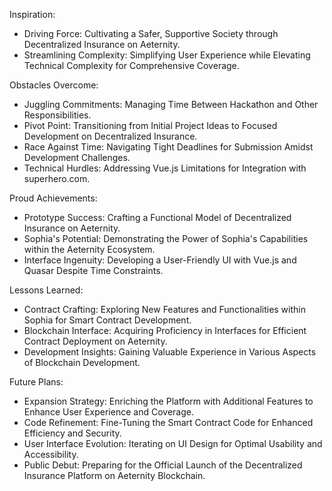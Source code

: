 Inspiration:

- Driving Force: Cultivating a Safer, Supportive Society through Decentralized Insurance on Aeternity.
- Streamlining Complexity: Simplifying User Experience while Elevating Technical Complexity for Comprehensive Coverage.

Obstacles Overcome:

- Juggling Commitments: Managing Time Between Hackathon and Other Responsibilities.
- Pivot Point: Transitioning from Initial Project Ideas to Focused Development on Decentralized Insurance.
- Race Against Time: Navigating Tight Deadlines for Submission Amidst Development Challenges.
- Technical Hurdles: Addressing Vue.js Limitations for Integration with superhero.com.

Proud Achievements:

- Prototype Success: Crafting a Functional Model of Decentralized Insurance on Aeternity.
- Sophia's Potential: Demonstrating the Power of Sophia's Capabilities within the Aeternity Ecosystem.
- Interface Ingenuity: Developing a User-Friendly UI with Vue.js and Quasar Despite Time Constraints.

Lessons Learned:

- Contract Crafting: Exploring New Features and Functionalities within Sophia for Smart Contract Development.
- Blockchain Interface: Acquiring Proficiency in Interfaces for Efficient Contract Deployment on Aeternity.
- Development Insights: Gaining Valuable Experience in Various Aspects of Blockchain Development.

Future Plans:

- Expansion Strategy: Enriching the Platform with Additional Features to Enhance User Experience and Coverage.
- Code Refinement: Fine-Tuning the Smart Contract Code for Enhanced Efficiency and Security.
- User Interface Evolution: Iterating on UI Design for Optimal Usability and Accessibility.
- Public Debut: Preparing for the Official Launch of the Decentralized Insurance Platform on Aeternity Blockchain.
